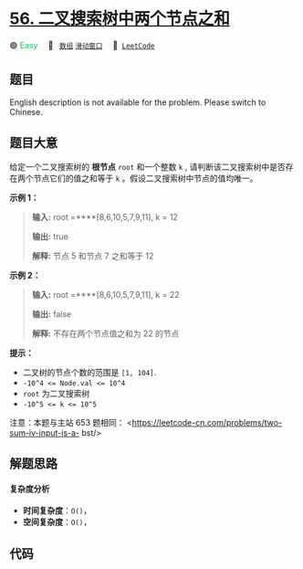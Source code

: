 # [56. 二叉搜索树中两个节点之和](https://leetcode.cn/problems/opLdQZ)

🟢 <font color=#15bd66>Easy</font>&emsp; 🔖&ensp; [`数组`](/tag/array.md) [`滑动窗口`](/tag/sliding-window.md)&emsp; 🔗&ensp;[`LeetCode`](https://leetcode.cn/problems/opLdQZ)

## 题目

English description is not available for the problem. Please switch to
Chinese.


## 题目大意

给定一个二叉搜索树的 **根节点** `root` 和一个整数 `k` , 请判断该二叉搜索树中是否存在两个节点它们的值之和等于 `k`
。假设二叉搜索树中节点的值均唯一。



**示例 1：**

> 
> 
> 
> 
> 
> **输入:** root =****[8,6,10,5,7,9,11], k = 12
> 
> **输出:** true
> 
> **解释:** 节点 5 和节点 7 之和等于 12
> 
> 

**示例 2：**

> 
> 
> 
> 
> 
> **输入:** root =****[8,6,10,5,7,9,11], k = 22
> 
> **输出:** false
> 
> **解释:** 不存在两个节点值之和为 22 的节点
> 
> 



**提示：**

  * 二叉树的节点个数的范围是  `[1, 104]`.
  * `-10^4 <= Node.val <= 10^4`
  * `root` 为二叉搜索树
  * `-10^5 <= k <= 10^5`



注意：本题与主站 653 题相同： <https://leetcode-cn.com/problems/two-sum-iv-input-is-a-
bst/>


## 解题思路

#### 复杂度分析

- **时间复杂度**：`O()`，
- **空间复杂度**：`O()`，

## 代码

```javascript

```